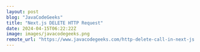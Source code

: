 ```yaml
---
layout: post
blog: "JavaCodeGeeks"
title: "Next.js DELETE HTTP Request"
date: 2024-04-15T06:22:22Z
image: images/javacodegeeks.png
remote_url: "https://www.javacodegeeks.com/http-delete-call-in-next-js.html"
---
```

